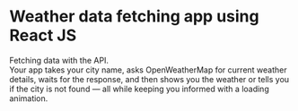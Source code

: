 # Weather data fetching app using React JS
Fetching data with the API. <br> 
Your app takes your city name, asks OpenWeatherMap for current weather details, waits for the response, and then shows you the weather or tells you if the city is not found — all while keeping you informed with a loading animation.

